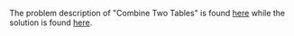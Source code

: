 The problem description of "Combine Two Tables" is found [here](https://leetcode.com/problems/combine-two-tables/) while the solution is found [here](https://github.com/aurimas13/Solutions-To-Problems/blob/main/LeetCode/Pandas%20Solutions/Combine%20Two%20Tables/combine_two_tables.py).